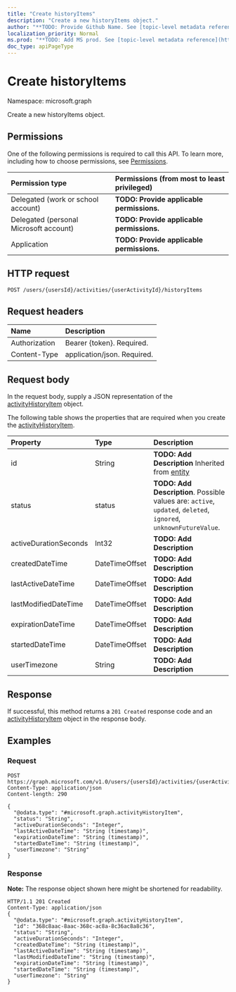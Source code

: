 ```yaml
---
title: "Create historyItems"
description: "Create a new historyItems object."
author: "**TODO: Provide Github Name. See [topic-level metadata reference](https://msgo.azurewebsites.net/add/document/guidelines/metadata.html#topic-level-metadata)**"
localization_priority: Normal
ms.prod: "**TODO: Add MS prod. See [topic-level metadata reference](https://msgo.azurewebsites.net/add/document/guidelines/metadata.html#topic-level-metadata)**"
doc_type: apiPageType
---
```


# Create historyItems

Namespace: microsoft.graph

Create a new historyItems object.

## Permissions
One of the following permissions is required to call this API. To learn more, including how to choose permissions, see [Permissions](/concepts/permissions-reference.md).

|Permission type|Permissions (from most to least privileged)|
|:---|:---|
|Delegated (work or school account)|**TODO: Provide applicable permissions.**|
|Delegated (personal Microsoft account)|**TODO: Provide applicable permissions.**|
|Application|**TODO: Provide applicable permissions.**|

## HTTP request

<!-- {
  "blockType": "ignored"
}
-->
``` http
POST /users/{usersId}/activities/{userActivityId}/historyItems
```

## Request headers
|Name|Description|
|:---|:---|
|Authorization|Bearer {token}. Required.|
|Content-Type|application/json. Required.|

## Request body
In the request body, supply a JSON representation of the [activityHistoryItem](../resources/projectrome-activityhistoryitem.md) object.

The following table shows the properties that are required when you create the [activityHistoryItem](../resources/projectrome-activityhistoryitem.md).

|Property|Type|Description|
|:---|:---|:---|
|id|String|**TODO: Add Description** Inherited from [entity](../resources/entity.md)|
|status|status|**TODO: Add Description**. Possible values are: `active`, `updated`, `deleted`, `ignored`, `unknownFutureValue`.|
|activeDurationSeconds|Int32|**TODO: Add Description**|
|createdDateTime|DateTimeOffset|**TODO: Add Description**|
|lastActiveDateTime|DateTimeOffset|**TODO: Add Description**|
|lastModifiedDateTime|DateTimeOffset|**TODO: Add Description**|
|expirationDateTime|DateTimeOffset|**TODO: Add Description**|
|startedDateTime|DateTimeOffset|**TODO: Add Description**|
|userTimezone|String|**TODO: Add Description**|



## Response

If successful, this method returns a `201 Created` response code and an [activityHistoryItem](../resources/projectrome-activityhistoryitem.md) object in the response body.

## Examples

### Request
<!-- {
  "blockType": "request",
  "name": "create_activityhistoryitem_from_"
}
-->
``` http
POST https://graph.microsoft.com/v1.0/users/{usersId}/activities/{userActivityId}/historyItems
Content-Type: application/json
Content-length: 290

{
  "@odata.type": "#microsoft.graph.activityHistoryItem",
  "status": "String",
  "activeDurationSeconds": "Integer",
  "lastActiveDateTime": "String (timestamp)",
  "expirationDateTime": "String (timestamp)",
  "startedDateTime": "String (timestamp)",
  "userTimezone": "String"
}
```


### Response
**Note:** The response object shown here might be shortened for readability.
<!-- {
  "blockType": "response",
  "truncated": true,
  "@odata.type": "microsoft.graph.activityhistoryitem"
}
-->
``` http
HTTP/1.1 201 Created
Content-Type: application/json
{
  "@odata.type": "#microsoft.graph.activityHistoryItem",
  "id": "368c8aac-8aac-368c-ac8a-8c36ac8a8c36",
  "status": "String",
  "activeDurationSeconds": "Integer",
  "createdDateTime": "String (timestamp)",
  "lastActiveDateTime": "String (timestamp)",
  "lastModifiedDateTime": "String (timestamp)",
  "expirationDateTime": "String (timestamp)",
  "startedDateTime": "String (timestamp)",
  "userTimezone": "String"
}
```

